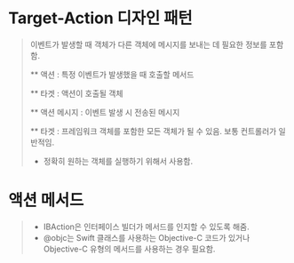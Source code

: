 # Target-Action 디자인 패턴

> 이벤트가 발생할 때 객체가 다른 객체에 메시지를 보내는 데 필요한 정보를 포함함.
>
> ** 액션 : 특정 이벤트가 발생했을 때 호출할 메서드
>
> ** 타겟 : 액션이 호출될 객체
>
> ** 액션 메시지 : 이벤트 발생 시 전송된 메시지
>
> ** 타겟 : 프레임워크 객체를 포함한 모든 객체가 될 수 있음. 보통 컨트롤러가 일반적임.
>
> * 정확히 원하는 객체를 실행하기 위해서 사용함.



# 액션 메서드

> * IBAction은 인터페이스 빌더가 메서드를 인지할 수 있도록 해줌.
> * @objc는 Swift 클래스를 사용하는 Objective-C 코드가 있거나 Objective-C 유형의 메서드를 사용하는 경우 필요함.
